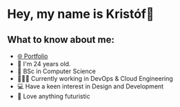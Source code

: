 <h1>Hey, my name is Kristóf👋</h1>
<h2>What to know about me:</h2>
<ul>
  <li><a href="https://kristof-nyr.github.io/">🌐 Portfolio</li></a>
  <li>👦 I'm 24 years old.</li>
  <li>📕 BSc in Computer Science</a></li>
  <li>👨🏽‍💻 Currently working in DevOps & Cloud Engineering</li>
  <li>💻 Have a keen interest in Design and Development</li>
  <li>🤖 Love anything futuristic</li>
</ul>
